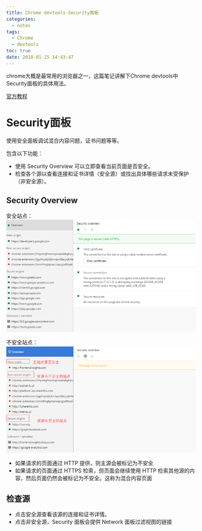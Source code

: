 ```yaml
---
title: Chrome devtools-Security面板
categories:
  - notes
tags:
  - Chrome
  - devtools
toc: true
date: 2018-01-15 14:43:47
---
```

chrome大概是最常用的浏览器之一，这篇笔记讲解下Chrome devtools中Security面板的具体用法。  

[官方教程](https://developers.google.com/web/tools/chrome-devtools/)

<!-- more -->

# Security面板
使用安全面板调试混合内容问题，证书问题等等。

包含以下功能：
* 使用 Security Overview 可以立即查看当前页面是否安全。
* 检查各个源以查看连接和证书详情（安全源）或找出具体哪些请求未受保护（非安全源）。

## Security Overview

安全站点：
![](/images/security.png)

不安全站点：
![](/images/unsecurity.png)

* 如果请求的页面通过 HTTP 提供，则主源会被标记为不安全
* 如果请求的页面通过 HTTPS 检索，但页面会继续使用 HTTP 检索其他源的内容，然后页面仍然会被标记为不安全。这称为混合内容页面

## 检查源
* 点击安全源查看该源的连接和证书详情。
* 点击非安全源，Security 面板会提供 Network 面板过滤视图的链接
